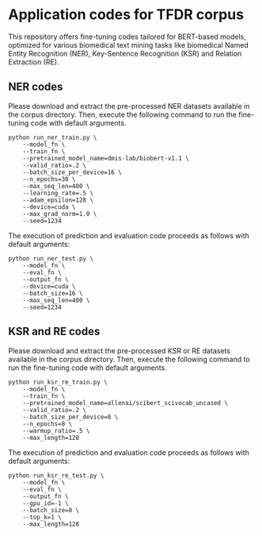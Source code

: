 # Application codes for TFDR corpus

This repository offers fine-tuning codes tailored for BERT-based models, optimized for various biomedical text mining tasks like biomedical Named Entity Recognition (NER), Key-Sentence Recognition (KSR) and Relation Extraction (RE).

## NER codes

Please download and extract the pre-processed NER datasets available in the corpus directory. Then, execute the following command to run the fine-tuning code with default arguments.

```
python run_ner_train.py \
    --model_fn \
    --train_fn \
    --pretrained_model_name=dmis-lab/biobert-v1.1 \
    --valid_ratio=.2 \
    --batch_size_per_device=16 \
    --n_epochs=30 \
    --max_seq_len=400 \
    --learning_rate=.5 \
    --adam_epsilon=128 \
    --device=cuda \
    --max_grad_norm=1.0 \
    --seed=1234
```

The execution of prediction and evaluation code proceeds as follows with default arguments:

```
python run_ner_test.py \
    --model_fn \
    --eval_fn \
    --output_fn \
    --device=cuda \
    --batch_size=16 \
    --max_seq_len=400 \
    --seed=1234
```


## KSR and RE codes

Please download and extract the pre-processed KSR or RE datasets available in the corpus directory. Then, execute the following command to run the fine-tuning code with default arguments.

```
python run_ksr_re_train.py \
    --model_fn \
    --train_fn \
    --pretrained_model_name=allenai/scibert_scivocab_uncased \
    --valid_ratio=.2 \
    --batch_size_per_device=8 \
    --n_epochs=8 \
    --warmup_ratio=.5 \
    --max_length=128
```

The execution of prediction and evaluation code proceeds as follows with default arguments:

```
python run_ksr_re_test.py \
    --model_fn \
    --eval_fn \
    --output_fn \
    --gpu_id=-1 \
    --batch_size=8 \
    --top_k=1 \
    --max_length=128
```
